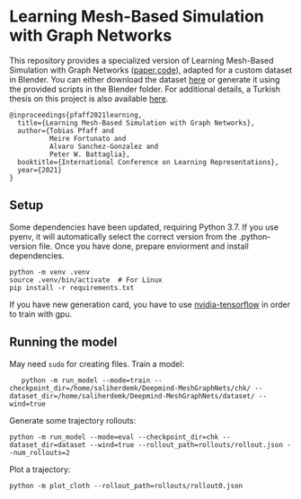 # Learning Mesh-Based Simulation with Graph Networks

This repository provides a specialized version of Learning Mesh-Based Simulation with Graph Networks ([paper](https://arxiv.org/abs/2010.03409),[code](https://github.com/google-deepmind/deepmind-research/tree/master/meshgraphnets)), adapted for a custom dataset in Blender. You can either download the dataset [here](https://www.kaggle.com/datasets/saliherdemkaymak/flagdata) or generate it using the provided scripts in the Blender folder. For additional details, a Turkish thesis on this project is also available [here](https://drive.google.com/drive/u/0/starred).

    @inproceedings{pfaff2021learning,
      title={Learning Mesh-Based Simulation with Graph Networks},
      author={Tobias Pfaff and
              Meire Fortunato and
              Alvaro Sanchez-Gonzalez and
              Peter W. Battaglia},
      booktitle={International Conference on Learning Representations},
      year={2021}
    }

## Setup

Some dependencies have been updated, requiring Python 3.7. If you use pyenv, it will automatically select the correct version from the .python-version file. Once you have done, prepare enviorment and install dependencies. 

```
python -m venv .venv
source .venv/bin/activate  # For Linux
pip install -r requirements.txt
```

If you have new generation card, you have to use [nvidia-tensorflow](https://github.com/NVIDIA/tensorflow) in order to train with gpu.

## Running the model

May need `sudo` for creating files.
Train a model:
```
   python -m run_model --mode=train --checkpoint_dir=/home/saliherdemk/Deepmind-MeshGraphNets/chk/ --dataset_dir=/home/saliherdemk/Deepmind-MeshGraphNets/dataset/ --wind=true 
```

Generate some trajectory rollouts:

    
    python -m run_model --mode=eval --checkpoint_dir=chk --dataset_dir=dataset --wind=true --rollout_path=rollouts/rollout.json --num_rollouts=2


Plot a trajectory:

    python -m plot_cloth --rollout_path=rollouts/rollout0.json


